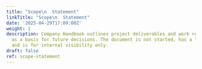 ```yaml
---
title: "Scope\n  Statement"
linkTitle: "Scope\n  Statement"
date: '2025-04-29T17:09:00Z'
weight: 1
description: Company Handbook outlines project deliverables and work required, serving
  as a basis for future decisions. The document is not started, has a low priority,
  and is for internal visibility only.
draft: false
ref: scope-statement
---
```


